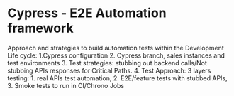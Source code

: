 # Cypress - E2E Automation framework
Approach and strategies to build automation tests within the Development Life cycle:
1.Cypress configuration
2. Cypress branch, sales instances and test environments
3. Test strategies: stubbing out backend calls/Not stubbing APIs responses for Critical Paths.
4. Test Approach: 3 layers testing: 1. real APIs test automation, 2. E2E/feature tests with stubbed APIs, 3. Smoke tests to run in CI/Chrono Jobs

